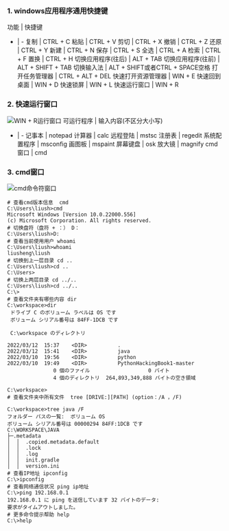 ### 1. windows应用程序通用快捷键
 功能 | 快捷键
- | -
 复制 | CTRL + C
 粘贴 | CTRL + V
 剪切 | CTRL + X
 撤销 | CTRL + Z
 还原 | CTRL + Y
 新建 | CTRL + N
 保存 | CTRL + S
 全选 | CTRL + A
 检索 | CTRL + F
 置换 | CTRL + H
 切换应用程序(往后) | ALT + TAB
 切换应用程序(往前) | ALT + SHIFT + TAB
 切换输入法 | ALT + SHIFT或者CTRL + SPACE空格
 打开任务管理器 | CTRL + ALT + DEL
 快速打开资源管理器 | WIN + E
 快速回到桌面 | WIN + D
 快速锁屏 | WIN + L
 快速运行窗口 | WIN + R

### 2. 快速运行窗口
![WIN + R运行窗口](https://upload-images.jianshu.io/upload_images/26371686-35a85ce433b04c6b.png?imageMogr2/auto-orient/strip%7CimageView2/2/w/1240)
 可运行程序 | 输入内容(不区分大小写)
- | -
记事本 | notepad
计算器 | calc
远程登陆 | mstsc
注册表 | regedit
系统配置程序 | msconfig
画图板 | mspaint
屏幕键盘 | osk
放大镜 | magnify
cmd窗口 | cmd

### 3. cmd窗口
![cmd命令符窗口](https://upload-images.jianshu.io/upload_images/26371686-d9d797398cee548a.png?imageMogr2/auto-orient/strip%7CimageView2/2/w/1240)
~~~shell
# 查看cmd版本信息  cmd
C:\Users\liush>cmd
Microsoft Windows [Version 10.0.22000.556]
(c) Microsoft Corporation. All rights reserved.
# 切换盘符（盘符 + ：） D：
C:\Users\liush>D:
# 查看当前使用用户 whoami
C:\Users\liush>whoami
liusheng\liush
# 切换到上一层目录 cd ..
C:\Users\liush>cd ..
C:\Users>
# 切换上两层目录 cd ../..
C:\Users\liush>cd ../..
C:\>
# 查看文件夹有哪些内容 dir
C:\workspace>dir
 ドライブ C のボリューム ラベルは OS です
 ボリューム シリアル番号は 84FF-1DCB です

 C:\workspace のディレクトリ

2022/03/12  15:37    <DIR>          .
2022/03/12  15:41    <DIR>          java
2022/03/10  19:56    <DIR>          python
2022/03/10  19:49    <DIR>          PythonHackingBook1-master
               0 個のファイル                   0 バイト
               4 個のディレクトリ  264,893,349,888 バイトの空き領域

C:\workspace>
# 查看文件夹中所有文件  tree [DRIVE:][PATH] (option：/A ，/F)

C:\workspace>tree java /F
フォルダー パスの一覧:  ボリューム OS
ボリューム シリアル番号は 00000294 84FF:1DCB です
C:\WORKSPACE\JAVA
├─.metadata
│  │  .copied.metadata.default
│  │  .lock
│  │  .log
│  │  init.gradle
│  │  version.ini
# 查看IP地址 ipconfig
C:\>ipconfig
# 查看网络通信状况 ping ip地址
C:\>ping 192.168.0.1
192.168.0.1 に ping を送信しています 32 バイトのデータ:
要求がタイムアウトしました。
# 更多命令提示帮助 help
C:\>help
~~~
